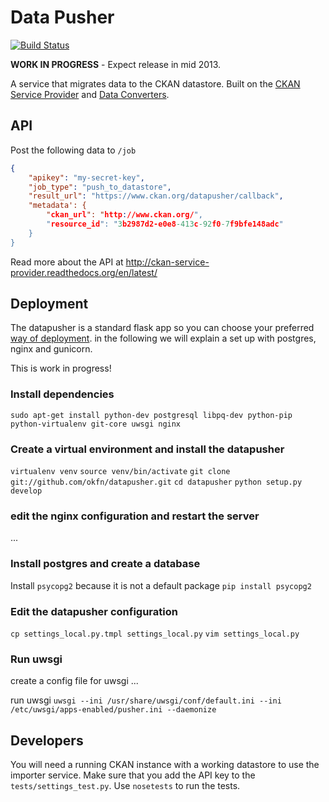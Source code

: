 # Data Pusher

[![Build Status](https://travis-ci.org/okfn/datapusher.png)](https://travis-ci.org/okfn/datapusher)

__WORK IN PROGRESS__ - Expect release in mid 2013.

A service that migrates data to the CKAN datastore. Built on the [CKAN Service Provider](https://github.com/okfn/ckan-service-provider) and [Data Converters](https://github.com/okfn/dataconverters).

## API

Post the following data to `/job`

```json
{
    "apikey": "my-secret-key",
    "job_type": "push_to_datastore",
    "result_url": "https://www.ckan.org/datapusher/callback",
    "metadata': {
        "ckan_url": "http://www.ckan.org/",
        "resource_id": "3b2987d2-e0e8-413c-92f0-7f9bfe148adc"
    }
}
```

Read more about the API at http://ckan-service-provider.readthedocs.org/en/latest/

## Deployment

The datapusher is a standard flask app so you can choose your preferred [way of deployment](http://flask.pocoo.org/docs/deploying/). in the following we will explain a set up with postgres, nginx and gunicorn.

This is work in progress!

### Install dependencies

`sudo apt-get install python-dev postgresql libpq-dev python-pip python-virtualenv git-core uwsgi nginx`

### Create a virtual environment and install the datapusher

`virtualenv venv`
`source venv/bin/activate`
`git clone git://github.com/okfn/datapusher.git`
`cd datapusher`
`python setup.py develop`

### edit the nginx configuration and restart the server

...

### Install postgres and create a database

Install `psycopg2` because it is not a default package
`pip install psycopg2`

### Edit the datapusher configuration

`cp settings_local.py.tmpl settings_local.py`
`vim settings_local.py`

### Run uwsgi

create a config file for uwsgi
...

run uwsgi
`uwsgi --ini /usr/share/uwsgi/conf/default.ini --ini /etc/uwsgi/apps-enabled/pusher.ini --daemonize`

## Developers

You will need a running CKAN instance with a working datastore to use the importer service. Make sure that you add the API key to the `tests/settings_test.py`. Use `nosetests` to run the tests.
